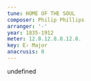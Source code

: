 ```yaml
---
tune: HOME OF THE SOUL
composer: Philip Phillips
arranger: '-'
year: 1835-1912
meter: 12.8.12.8.8.12.8.
key: E♭ Major
anacrusis: 0
---
```

undefined